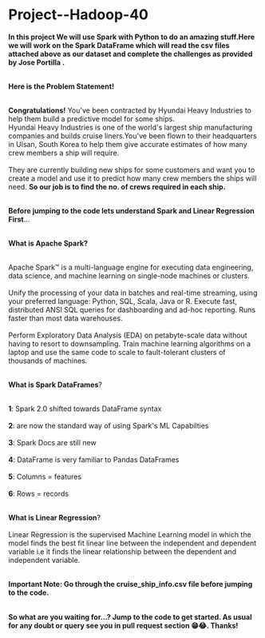 # Project--Hadoop-40

<table>
  
**In this project We will use Spark with Python to do an amazing stuff.Here we will work on the Spark DataFrame which will read the csv files attached above as our dataset and complete the challenges as provided by Jose Portilla .** <br></br>

**Here is the Problem Statement!** <br></br>

**Congratulations!** You've been contracted by Hyundai Heavy Industries to help them build a predictive model for some ships.<br> Hyundai Heavy Industries is one of the world's largest ship manufacturing companies and builds cruise liners.You've been flown to their headquarters in Ulsan, South Korea to help them give accurate estimates of how many crew members a ship will require.<br></br>They are currently building new ships for some customers and want you to create a model and use it to predict how many crew members the ships will need. **So our job is to find the no. of crews required in each ship.** <br></br>

**Before jumping to the code lets understand Spark and Linear Regression First**...<br></br>

**What is Apache Spark?** <br></br>

Apache Spark™ is a multi-language engine for executing data engineering, data science, and machine learning on single-node machines or clusters.<br></br>
Unify the processing of your data in batches and real-time streaming, using your preferred language: Python, SQL, Scala, Java or R.
Execute fast, distributed ANSI SQL queries for dashboarding and ad-hoc reporting. Runs faster than most data warehouses.<br></br>
Perform Exploratory Data Analysis (EDA) on petabyte-scale data without having to resort to downsampling.
Train machine learning algorithms on a laptop and use the same code to scale to fault-tolerant clusters of thousands of machines.<br></br>

**What is Spark DataFrames**?<br></br>

**1**: Spark 2.0 shifted towards DataFrame syntax<br></br>
**2**: are now the standard way of using Spark's ML Capabilties<br></br>
**3**: Spark Docs are still new<br></br>
**4**: DataFrame is very familiar to Pandas DataFrames<br></br>
**5**: Columns = features<br></br>
**6**: Rows = records<br></br>

**What is Linear Regression**?<br></br>
 Linear Regression is the supervised Machine Learning model in which the model finds the best fit linear line between the independent and dependent variable i.e it finds the linear relationship between the dependent and independent variable.<br></br>


**Important Note: Go through the cruise_ship_info.csv file before jumping to the code.**


</table>

**So what are you waiting for...? Jump to the code to get started. As usual for any doubt or query see you in pull request section 😁😂. Thanks!**


